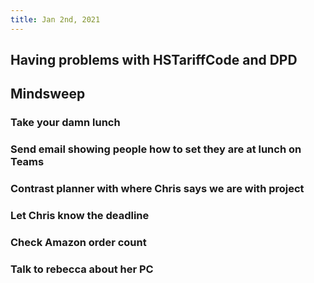 ```yaml
---
title: Jan 2nd, 2021
---
```


## Having problems with HSTariffCode and DPD
## Mindsweep
### Take your damn lunch
### Send email showing people how to set they are at lunch on Teams
### Contrast planner with where Chris says we are with project
### Let Chris know the deadline
### Check Amazon order count
### Talk to rebecca about her PC
###
